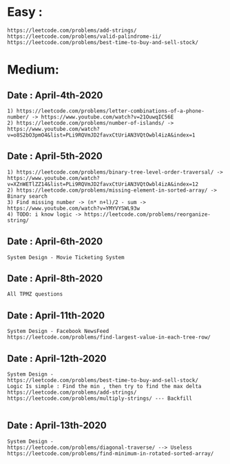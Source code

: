 # Easy :
```
https://leetcode.com/problems/add-strings/
https://leetcode.com/problems/valid-palindrome-ii/
https://leetcode.com/problems/best-time-to-buy-and-sell-stock/
```

# Medium:

## Date : April-4th-2020 </dt>
```
1) https://leetcode.com/problems/letter-combinations-of-a-phone-number/ -> https://www.youtube.com/watch?v=21OuwqIC56E
2) https://leetcode.com/problems/number-of-islands/ -> https://www.youtube.com/watch?v=o8S2bO3pmO4&list=PLi9RQVmJD2favxCtUriAN3VQtOwbl4izA&index=1
```

## Date : April-5th-2020
```
1) https://leetcode.com/problems/binary-tree-level-order-traversal/ -> https://www.youtube.com/watch?v=XZnWETlZZ14&list=PLi9RQVmJD2favxCtUriAN3VQtOwbl4izA&index=12
2) https://leetcode.com/problems/missing-element-in-sorted-array/ -> Binary search
3) Find missing number -> (n* n+l)/2 - sum -> https://www.youtube.com/watch?v=YMYVYSWL93w
4) TODO: i know logic -> https://leetcode.com/problems/reorganize-string/ 
```

## Date : April-6th-2020
```
System Design - Movie Ticketing System
```

## Date : April-8th-2020
```
All TPMZ questions
```

## Date : April-11th-2020
```
System Design - Facebook NewsFeed
https://leetcode.com/problems/find-largest-value-in-each-tree-row/
```

## Date : April-12th-2020
```
System Design - 
https://leetcode.com/problems/best-time-to-buy-and-sell-stock/
Logic Is simple : Find the min , then try to find the max delta
https://leetcode.com/problems/add-strings/
https://leetcode.com/problems/multiply-strings/ --- Backfill


```
## Date : April-13th-2020
```
System Design - 
https://leetcode.com/problems/diagonal-traverse/ --> Useless
https://leetcode.com/problems/find-minimum-in-rotated-sorted-array/
```


